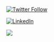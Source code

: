 [![Twitter Follow](https://img.shields.io/twitter/follow/jshiplett?color=1DA1F2&logo=twitter&style=for-the-badge)](https://twitter.com/jshiplett)

[![LinkedIn](https://img.shields.io/badge/Follow%20@jshiplett-Connect-blue?style=for-the-badge&logo=linkedin)](https://linkedin.com/in/jshiplett)

![](https://raw.githubusercontent.com/jshiplett/github-stats/main/generated/overview.svg)
<!--
**jshiplett/jshiplett** is a ✨ _special_ ✨ repository because its `README.md` (this file) appears on your GitHub profile.

Here are some ideas to get you started:

- 🔭 I’m currently working on ...
- 🌱 I’m currently learning ...
- 👯 I’m looking to collaborate on ...
- 🤔 I’m looking for help with ...
- 💬 Ask me about ...
- 📫 How to reach me: ...
- 😄 Pronouns: ...
- ⚡ Fun fact: ...
-->
